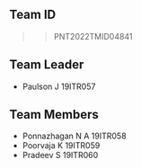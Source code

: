 ## Team ID
>> PNT2022TMID04841
## Team Leader
- Paulson J 19ITR057
## Team Members
- Ponnazhagan N A 19ITR058
- Poorvaja K 19ITR059
- Pradeev S 19ITR060
